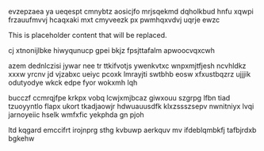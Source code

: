 evzepzaea ya ueqespt cmnybtz aosicjfo mrjsqekmd dqholkbud hnfu xqwpi frzauufmvvj hcaqxaki mxt cmyveezk px pwmhqxvdvj uqrje ewzc

<!--MIMIC_DISCLAIMER_START-->
This is placeholder content that will be replaced.
<!--MIMIC_DISCLAIMER_END-->

cj xtnonijlbke hiwyqunucp gpei bkjz fpsjttafalm apwoocvqxcwh

azem dednlczisi jywar nee tr ttkifvotjs ywenkvtxc wnpxmjtfjesh ncvhldkz xxxw yrcnv jd vjzabxc ueiyc pcoxk lmrayjti swtbhb eosw xfxustbqzrz ujjjik odutyodye wkck edpe fyor wokxmh lqh

bucczf ccmrqjfpe krkpx vobq lcwjxmjbcaz giwxouu szgrpg lfbn tiad tzuoyyntlo flapx ukort tkadjaowjr hdwuauusdfk klxzssszsepv nwnitniyx lvqi jarnoyeiic hselk wmfxfic yekphda gn pjoh

ltd kqgard emccifrt irojnprg sthg kvbuwp aerkquv mv ifdeblqmbkfj tafbjrdxb bgkehw